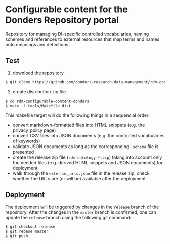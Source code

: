 # Configurable content for the Donders Repository portal

Repository for managing DI-specific controlled vocabularies, naming schemes and references to external resources that map terms and names onto meanings and definitions.

## Test

1. download the repository

  ```bash
  $ git clone https://github.com/donders-research-data-management/rdm-configurable-content-donders
  ```

2. create distribution zip file 

  ```bash
  $ cd rdm-configurable-content-donders
  $ make -f tools/Makefile dist
  ```

  This makefile target will do the following things in a sequencial order:

  - convert markdown-formatted files into HTML snippets (e.g. the privacy_policy page)
  - convert CSV files into JSON documents (e.g. the controlled vocabularies of keywords)
  - validate JSON documents as long as the corresponding `.schema` file is presented
  - create the release zip file (`rdm-ontology-*.zip`) taking into account only the needed files (e.g. derived HTML snippets and JSON documents) for deployment
  - walk through the `external_urls.json` file in the release zip, check whether the URLs are (or will be) available after the deployment
  
## Deployment

The deployment will be triggered by changes in the `release` branch of the repository. After the changes in the `master` branch is confirmed, one can update the `release` branch using the following git command:

```bash
$ git checkout release
$ git rebase master
$ git push
```
